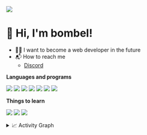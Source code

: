 <a href="https://www.github.com/bombelll" target="_blank" rel="noreferrer">
    <img src="https://img.shields.io/github/followers/bombelll?logo=github&style=for-the-badge&color=6366f1&labelColor=1c1917"/>
</a>
<h1>👋 Hi, I'm bombel!</h1>

- 👨‍💻 I want to become a web developer in the future
- 📬 How to reach me
  - [Discord](https://discord.com/users/428618348205703179/)


<b>Languages and programs</b>
<p>
    <img src="https://img.shields.io/badge/-HTML5-E34F26?style=for-the-badge&logo=html5&logoColor=white" />
    <img src="https://img.shields.io/badge/-CSS3-2596be?style=for-the-badge&logo=css3&logoColor=white" />
    <img src="https://img.shields.io/badge/-C++-00589d?style=for-the-badge&logo=cplusplus&logoColor=white" />
    <img src="https://img.shields.io/badge/Visual_Studio_Code-0078D4?style=for-the-badge&logo=visual%20studio%20code&logoColor=white" />
    <img src="https://img.shields.io/badge/Webstorm-08ccdc?style=for-the-badge&logo=webstorm&logoColor=white" />
    <img src="https://img.shields.io/badge/Github_Desktop-682785?style=for-the-badge&logo=github&logoColor=white" />
    <img src="https://img.shields.io/badge/-CODEPEN-08090A?style=for-the-badge&logo=codepen&logoColor=white" />
</p> 

<b>Things to learn</b>
<p>
    <img src="https://img.shields.io/badge/-Sass-d0649c?style=for-the-badge&logo=sass&logoColor=white" />
    <img src="https://img.shields.io/badge/JavaScript-323330?style=for-the-badge&logo=javascript&logoColor=F7DF1E" />
    <img src="https://img.shields.io/badge/-React-45b8d8?style=for-the-badge&logo=react&logoColor=white" />
</p>

<details>
    <summary>📈 Activity Graph</summary>  
    <img src="https://github-readme-activity-graph.cyclic.app/graph?username=bombelll&theme=github-compact" />
    <a href="https://github.com/bombelll">
        <img src="https://github-readme-stats.vercel.app/api/top-langs/?username=bombelll&langs_count=10&title_color=6366f1&text_color=ffffff&icon_color=6366f1&bg_color=1c1917&hide_border=true&locale=en&custom_title=Top%20%Languages" alt="Top Languages" />
    </a>
</details>
